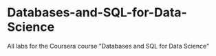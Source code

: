 # Databases-and-SQL-for-Data-Science
All labs for the Coursera course "Databases and SQL for Data Science"

